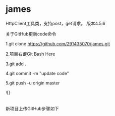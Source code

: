 # james
HttpClient工具类，支持post，get请求。
版本4.5.6

关于GitHub更新code命令

1.git clone https://github.com/291435070/james.git

2.项目右键Git Bash Here

3.git add .

4.git commit -m "update code"

5.git push -u origin master

![]

######
新项目上传GitHub步骤如下